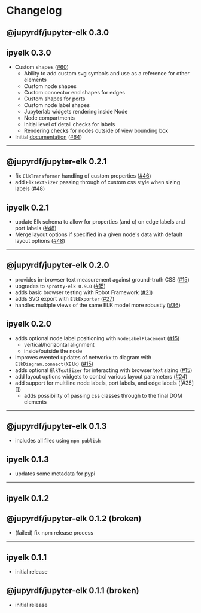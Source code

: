 # Changelog

## @jupyrdf/jupyter-elk 0.3.0

## ipyelk 0.3.0

- Custom shapes ([#60][])
  - Ability to add custom svg symbols and use as a reference for other elements
  - Custom node shapes
  - Custom connector end shapes for edges
  - Custom shapes for ports
  - Custom node label shapes
  - Jupyterlab widgets rendering inside Node
  - Node compartments
  - Initial level of detail checks for labels
  - Rendering checks for nodes outside of view bounding box
- Initial [documentation][] ([#64][])

[documentation]: https://ipyelk.readthedocs.org
[#60]: https://github.com/jupyrdf/ipyelk/pull/60
[#64]: https://github.com/jupyrdf/ipyelk/pull/64

---

## @jupyrdf/jupyter-elk 0.2.1

- fix `ElkTransformer` handling of custom properties ([#46][])
- add `ElkTextSizer` passing through of custom css style when sizing labels ([#48][])

## ipyelk 0.2.1

- update Elk schema to allow for properties (and c) on edge labels and port labels
  ([#48][])
- Merge layout options if specified in a given node's data with default layout options
  ([#48][])

[#46]: https://github.com/jupyrdf/ipyelk/pull/46
[#48]: https://github.com/jupyrdf/ipyelk/pull/48

---

## @jupyrdf/jupyter-elk 0.2.0

- provides in-browser text measurement against ground-truth CSS ([#15][])
- upgrades to `sprotty-elk 0.9.0` ([#15][])
- adds basic browser testing with Robot Framework ([#21][])
- adds SVG export with `ElkExporter` ([#27][])
- handles multiple views of the same ELK model more robustly ([#36][])

## ipyelk 0.2.0

- adds optional node label positioning with `NodeLabelPlacement` ([#15][])
  - vertical/horizontal alignment
  - inside/outside the node
- improves evented updates of networkx to diagram with `ElkDiagram.connect(XElk)`
  ([#15][])
- adds optional `ElkTextSizer` for interacting with browser text sizing ([#15][])
- add layout options widgets to control various layout parameters ([#24][])
- add support for multiline node labels, port labels, and edge labels ([#35][])
  - adds possibility of passing css classes through to the final DOM elements

[#15]: https://github.com/jupyrdf/ipyelk/pull/15
[#21]: https://github.com/jupyrdf/ipyelk/pull/21
[#24]: https://github.com/jupyrdf/ipyelk/pull/24
[#27]: https://github.com/jupyrdf/ipyelk/pull/27
[#34]: https://github.com/jupyrdf/ipyelk/pull/34
[#36]: https://github.com/jupyrdf/ipyelk/pull/36

---

## @jupyrdf/jupyter-elk 0.1.3

- includes all files using `npm publish`

## ipyelk 0.1.3

- updates some metadata for pypi

---

## ipyelk 0.1.2

## @jupyrdf/jupyter-elk 0.1.2 (broken)

- (failed) fix npm release process

---

## ipyelk 0.1.1

- initial release

## @jupyrdf/jupyter-elk 0.1.1 (broken)

- initial release
